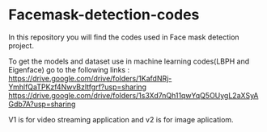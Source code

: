 # Facemask-detection-codes
In this repository you will find the codes used in Face mask detection project.

To get the models and dataset use in machine learning codes(LBPH and Eigenface) go to the following links :
https://drive.google.com/drive/folders/1KafdNRj-YmhlfQaTPKzf4NwvBzltfgrf?usp=sharing
https://drive.google.com/drive/folders/1s3Xd7nQh11qwYqQ5OUygL2aXSyAGdb7A?usp=sharing

V1 is for video streaming application and v2 is for image aplicatiom.
